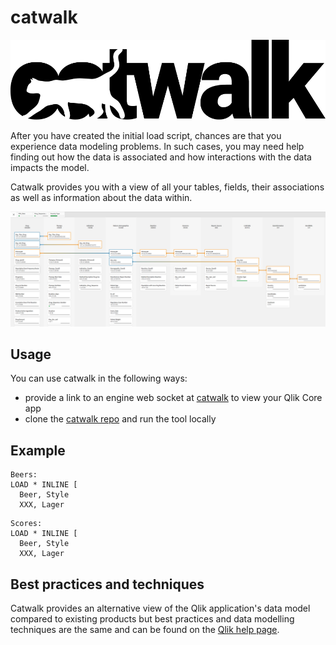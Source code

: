 # catwalk

![catwalk](https://github.com/qlik-oss/catwalk/raw/master/src/assets/catwalk.svg?sanitize=true)

After you have created the initial load script, chances are that you experience data modeling problems. In such cases,
you may need help finding out how the data is associated and how interactions with the data impacts the model.

Catwalk provides you with a view of all your tables, fields, their associations as well as information about the data
within.

![screenshot](https://github.com/qlik-oss/catwalk/raw/master/screenshot.png)

## Usage

You can use catwalk in the following ways:

* provide a link to an engine web socket at [catwalk](https://catwalk.core.qlik.com/) to view your Qlik Core app
* clone the [catwalk repo](https://github.com/qlik-oss/catwalk) and run the tool locally

## Example

```qlik
Beers:
LOAD * INLINE [
  Beer, Style
  XXX, Lager
```

```qlik
Scores:
LOAD * INLINE [
  Beer, Style
  XXX, Lager
```

## Best practices and techniques

Catwalk provides an alternative view of the Qlik application's data model compared to existing products but best
practices and data modelling techniques are the same and can be found on the
[Qlik help page](https://help.qlik.com/en-US/sense/Subsystems/Hub/Content/Sense_Hub/DataModeling/best-practices-data-modeling.htm).
